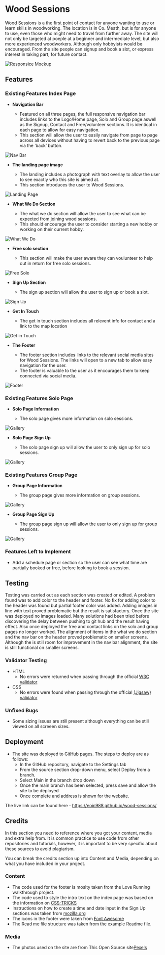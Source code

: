 # Wood Sessions

Wood Sessions is a the first point of contact for anyone wanting to use or learn skills in woodworking. The location is in Co. Meath, but is for anyone to use, even those who might need to travel from further away. The site will not only be targeted at poeple at a beginner and intermediate level, but also more experienced woodworkers. Although only hobbyists would be encouraged.
From the site people can signup and book a slot, or express interest in taking part, for future contact.



![Responsice Mockup](https://github.com/Eoin988/wood-sessions/blob/main/assets/media/responsive.png)

## Features 


### Existing Features Index Page

- __Navigation Bar__

  - Featured on all three pages, the full responsive navigation bar includes links to the Logo/Home page, Solo and Group page aswell as the Signup, Contact and Free/volunteer sections. It is identical in each page to allow for easy navigation.
  - This section will allow the user to easily navigate from page to page across all devices without having to revert back to the previous page via the ‘back’ button. 

![Nav Bar](https://github.com/Eoin988/wood-sessions/blob/main/assets/media/header.PNG)

- __The landing page image__

  - The landing includes a photograph with text overlay to allow the user to see exactly who this site is aimed at. 
  - This section introduces the user to Wood Sessions.

![Landing Page](https://github.com/Eoin988/wood-sessions/blob/main/assets/media/main-info.PNG)

- __What We Do Section__

  - The what we do section will allow the user to see what can be expected from joining wood sessions.
  - This should encourage the user to consider starting a new hobby or working on their current hobby. 
  

![What We Do](https://github.com/Eoin988/wood-sessions/blob/main/assets/media/What-we-do.PNG)

- __Free solo section__

  - This section will make the user aware they can voulunteer to help out in return for free solo sessions. 
 

![Free Solo](https://github.com/Eoin988/wood-sessions/blob/main/assets/media/free.PNG)

- __Sign Up Section__ 

  - The sign up section will allow the user to sign up or book a slot.


![Sign Up](https://github.com/Eoin988/wood-sessions/blob/main/assets/media/sign-up.PNG)

- __Get In Touch__ 

  - The get in touch section includes all relevent info for contact and a link to the map location
 

![Get in Touch](https://github.com/Eoin988/wood-sessions/blob/main/assets/media/get-in-touch.PNG)

- __The Footer__ 

  - The footer section includes links to the relevant social media sites for Wood Sessions. The links will open to a new tab to allow easy navigation for the user. 
  - The footer is valuable to the user as it encourages them to keep connected via social media.
  

![Footer](https://github.com/Eoin988/wood-sessions/blob/main/assets/media/footer.PNG)


### Existing Features Solo Page

- __Solo Page Information__

  - The solo page gives more information on solo sessions. 
 

![Gallery](https://github.com/Eoin988/wood-sessions/blob/main/assets/media/solo-main-info.PNG)

- __Solo Page Sign Up__

  - The solo page sign up will allow the user to only sign up for solo sessions.
 

![Gallery](https://github.com/Eoin988/wood-sessions/blob/main/assets/media/solo-signup.PNG)

### Existing Features Group Page

- __Group Page Information__

  - The group page gives more information on group sessions. 
 

![Gallery](https://github.com/Eoin988/wood-sessions/blob/main/assets/media/group-main-info.PNG)

- __Group Page Sign Up__

  - The group page sign up will allow the user to only sign up for group sessions.
 

![Gallery](https://github.com/Eoin988/wood-sessions/blob/main/assets/media/group-signup.PNG)

### Features Left to Implement

- Add a schedule page or section so the user can see what time are partially booked or free, before looking to book a session.

## Testing 


Testing was carried out as each section was created or edited.
A problem found was to add color to the header and footer. No fix for adding color to the header was found but partial footer color was added.
Adding images in line with text proved problematic but the result is satisfactory.
Once the site was deployed no images loaded. Many solutions had been tried before discovering the delay between pushing to git hub and the result having effect.
Also once deployed the free and contact links on the solo and group pages no longer worked. 
The alignment of items in the what we do section and the nav bar on the header proved problematic on smaller screens. Although the is still room for improvement in the nav bar alignment, the site is still functional on smaller screens.




### Validator Testing 

- HTML
  - No errors were returned when passing through the official [W3C validator](https://validator.w3.org/nu/?showsource=yes&doc=https%3A%2F%2Feoin988.github.io%2Fwood-sessions%2F)
- CSS
  - No errors were found when passing through the official [(Jigsaw) validator](https://jigsaw.w3.org/css-validator/validator?uri=https%3A%2F%2Feoin988.github.io%2Fwood-sessions%2F&profile=css3svg&usermedium=all&warning=1&vextwarning=&lang=en)

### Unfixed Bugs

  - Some sizing issues are still present although everything can be still viewed on all screeen sizes.

## Deployment



- The site was deployed to GitHub pages. The steps to deploy are as follows: 
  - In the GitHub repository, navigate to the Settings tab 
  - From the source section drop-down menu, select Deploy from a branch.
  - Select Main in the branch drop down
  - Once the main branch has been selected, press save and allow the site to be deployed
  - Once complete and address is shown for the website.

The live link can be found here -  https://eoin988.github.io/wood-sessions/ 


## Credits 

In this section you need to reference where you got your content, media and extra help from. It is common practice to use code from other repositories and tutorials, however, it is important to be very specific about these sources to avoid plagiarism. 

You can break the credits section up into Content and Media, depending on what you have included in your project. 

### Content 

-  The code used for the footer is moslty taken from the Love Running walkthrough project.
- The code used to style the intro text on the index page was based on the information on [CSS-TRICKS](https://css-tricks.com/adding-stroke-to-web-text/)
- Instructions on how to create a time and date input in the Sign Up sections was taken from [mozilla.org](https://developer.mozilla.org/en-US/docs/Web/HTML/Element/input/time)
- The icons in the footer were taken from [Font Awesome](https://fontawesome.com/)
- The Read me file structure was taken from the example Readme file. 

### Media

- The photos used on the site are from This Open Source site[Pexels](https://www.pexels.com/search/woodwork/)

